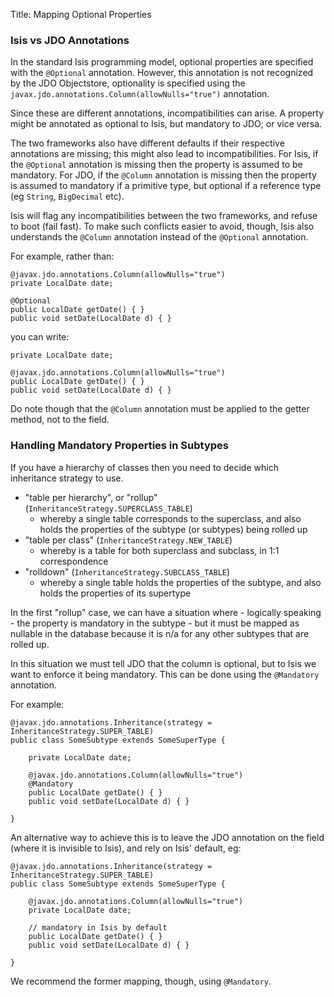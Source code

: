 Title: Mapping Optional Properties

[//]: # (content copied to _user-guide_how-tos_class-structure_properties)

### Isis vs JDO Annotations

In the standard Isis programming model, optional properties are specified with the `@Optional` annotation.  However, this annotation is not recognized by the JDO Objectstore, optionality is specified using the `javax.jdo.annotations.Column(allowNulls="true")` annotation.

Since these are different annotations, incompatibilities can arise.  A property might be annotated as optional to Isis, but mandatory to JDO; or vice versa.

The two frameworks also have different defaults if their respective annotations are missing; this might also lead to incompatibilities.  For Isis, if the `@Optional` annotation is missing then the property is assumed to be mandatory.  For JDO, if the `@Column` annotation is missing then the property is assumed to mandatory if a primitive type, but optional if a reference type (eg `String`, `BigDecimal` etc).

Isis will flag any incompatibilities between the two frameworks, and refuse to boot (fail fast).  To make such conflicts easier to avoid, though, Isis also understands the `@Column` annotation instead of the `@Optional` annotation.

For example, rather than:

    @javax.jdo.annotations.Column(allowNulls="true")
    private LocalDate date;

    @Optional
    public LocalDate getDate() { }
    public void setDate(LocalDate d) { } 

you can write:

    private LocalDate date;

    @javax.jdo.annotations.Column(allowNulls="true")
    public LocalDate getDate() { }
    public void setDate(LocalDate d) { } 

Do note though that the `@Column` annotation must be applied to the getter method, not to the field.  

### Handling Mandatory Properties in Subtypes

If you have a hierarchy of classes then you need to decide which inheritance strategy to use.  

* "table per hierarchy", or "rollup" (`InheritanceStrategy.SUPERCLASS_TABLE`)
   * whereby a single table corresponds to the superclass, and also holds the properties of the subtype (or subtypes) being rolled up
* "table per class" (`InheritanceStrategy.NEW_TABLE`)
   * whereby is a table for both superclass and subclass, in 1:1 correspondence
* "rolldown" (`InheritanceStrategy.SUBCLASS_TABLE`)
   * whereby a single table holds the properties of the subtype, and also holds the properties of its supertype 

In the first "rollup" case, we can have a situation where - logically speaking - the property is mandatory in the subtype - but it must be mapped as nullable in the database because it is n/a for any other subtypes that are rolled up.

In this situation we must tell JDO that the column is optional, but to Isis we want to enforce it being mandatory.  This can be done using the `@Mandatory` annotation.

For example:


    @javax.jdo.annotations.Inheritance(strategy = InheritanceStrategy.SUPER_TABLE)   
    public class SomeSubtype extends SomeSuperType {

        private LocalDate date;

        @javax.jdo.annotations.Column(allowNulls="true")
        @Mandatory
        public LocalDate getDate() { }
        public void setDate(LocalDate d) { }

    } 

  
An alternative way to achieve this is to leave the JDO annotation on the field (where it is invisible to Isis), and rely on Isis' default, eg:

    @javax.jdo.annotations.Inheritance(strategy = InheritanceStrategy.SUPER_TABLE)   
    public class SomeSubtype extends SomeSuperType {

        @javax.jdo.annotations.Column(allowNulls="true")
        private LocalDate date;

        // mandatory in Isis by default
        public LocalDate getDate() { }
        public void setDate(LocalDate d) { }

    } 

We recommend the former mapping, though, using `@Mandatory`.
